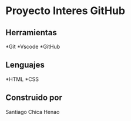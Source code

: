 # Proyecto Interes GitHub

## Herramientas
*Git
*Vscode
*GitHub

## Lenguajes
*HTML
*CSS

## Construido por
Santiago Chica Henao